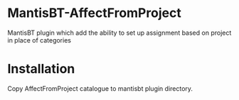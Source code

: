 # MantisBT-AffectFromProject
MantisBT plugin which add the ability to set up assignment based on project in place of categories

# Installation
Copy AffectFromProject catalogue to mantisbt plugin directory.
